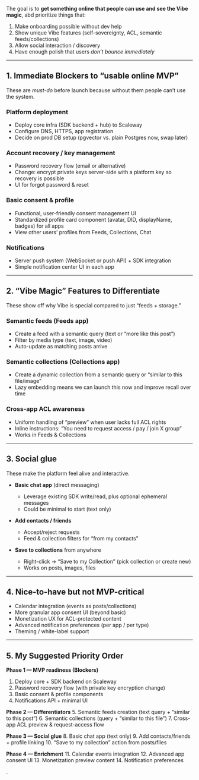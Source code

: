 The goal is to **get something online that people can use and see the Vibe magic**, abd prioritize things that:

1. Make onboarding possible without dev help
2. Show unique Vibe features (self-sovereignty, ACL, semantic feeds/collections)
3. Allow social interaction / discovery
4. Have enough polish that users _don’t bounce immediately_

---

## **1. Immediate Blockers to “usable online MVP”**

These are _must-do_ before launch because without them people can’t use the system.

### **Platform deployment**

-   Deploy core infra (SDK backend + hub) to Scaleway
-   Configure DNS, HTTPS, app registration
-   Decide on prod DB setup (pgvector vs. plain Postgres now, swap later)

### **Account recovery / key management**

-   Password recovery flow (email or alternative)
-   Change: encrypt private keys server-side with a platform key so recovery is possible
-   UI for forgot password & reset

### **Basic consent & profile**

-   Functional, user-friendly consent management UI
-   Standardized profile card component (avatar, DID, displayName, badges) for all apps
-   View other users’ profiles from Feeds, Collections, Chat

### **Notifications**

-   Server push system (WebSocket or push API) + SDK integration
-   Simple notification center UI in each app

---

## **2. “Vibe Magic” Features to Differentiate**

These show off why Vibe is special compared to just “feeds + storage.”

### **Semantic feeds (Feeds app)**

-   Create a feed with a semantic query (text or “more like this post”)
-   Filter by media type (text, image, video)
-   Auto-update as matching posts arrive

### **Semantic collections (Collections app)**

-   Create a dynamic collection from a semantic query or “similar to this file/image”
-   Lazy embedding means we can launch this now and improve recall over time

### **Cross-app ACL awareness**

-   Uniform handling of “preview” when user lacks full ACL rights
-   Inline instructions: “You need to request access / pay / join X group”
-   Works in Feeds & Collections

---

## **3. Social glue**

These make the platform feel alive and interactive.

-   **Basic chat app** (direct messaging)

    -   Leverage existing SDK write/read, plus optional ephemeral messages
    -   Could be minimal to start (text only)

-   **Add contacts / friends**

    -   Accept/reject requests
    -   Feed & collection filters for “from my contacts”

-   **Save to collections** from anywhere

    -   Right-click → “Save to my Collection” (pick collection or create new)
    -   Works on posts, images, files

---

## **4. Nice-to-have but not MVP-critical**

-   Calendar integration (events as posts/collections)
-   More granular app consent UI (beyond basic)
-   Monetization UX for ACL-protected content
-   Advanced notification preferences (per app / per type)
-   Theming / white-label support

---

## **5. My Suggested Priority Order**

**Phase 1 — MVP readiness (Blockers)**

1. Deploy core + SDK backend on Scaleway
2. Password recovery flow (with private key encryption change)
3. Basic consent & profile components
4. Notifications API + minimal UI

**Phase 2 — Differentiators**
5\. Semantic feeds creation (text query + “similar to this post”)
6\. Semantic collections (query + “similar to this file”)
7\. Cross-app ACL preview & request-access flow

**Phase 3 — Social glue**
8\. Basic chat app (text only)
9\. Add contacts/friends + profile linking
10\. “Save to my collection” action from posts/files

**Phase 4 — Enrichment**
11\. Calendar events integration
12\. Advanced app consent UI
13\. Monetization preview content
14\. Notification preferences

.
